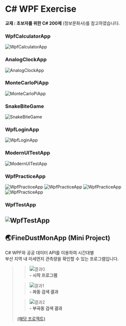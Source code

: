 # C# WPF Exercise

__교재 : 초보자를 위한 C# 200제__ (정보문화사)를 참고하였습니다.</br>

### WpfCalculatorApp
![WpfCalculatorApp](images/WpfCalculatorApp.JPG)
### AnalogClockApp
![AnalogClockApp](images/AnalogClockApp.JPG)
### MonteCarloPiApp
![MonteCarloPiApp](images/MonteCarloPiApp.JPG)
### SnakeBiteGame
![SnakeBiteGame](images/SnakeBiteGame.JPG)

### WpfLoginApp
![WpfLoginApp](images/WpfLoginApp.JPG)
### ModernUITestApp
![ModernUITestApp](images/ModernUITestApp.JPG)
### WpfPracticeApp
![WpfPracticeApp](images/WpfPracticeApp.JPG)
![WpfPracticeApp](images/WpfPracticeApp_1.JPG)
![WpfPracticeApp](images/WpfPracticeApp_2.JPG)
![WpfPracticeApp](images/WpfPracticeApp_3.JPG)
### WpfTestApp
![WpfTestApp](images/WpfTestApp.JPG)
------------------------
## 🌏FineDustMonApp (Mini Project)
C# WPF와 공공 데이터 API를 이용하여 시간대별</br>
부산 지역 내 미세먼지 관측량을 확인할 수 있는 프로그램입니다.</br>
>>![결과0](images/FineDustApp.JPG)  
>>__- 시작 프로그램__
>   
>         
>   
>>![결과1](images/FineDustApp_1.JPG)  
>>__- 좌동 검색 결과__
>   
>         
>   
>>![결과2](images/FineDustApp_2.JPG)  
>>__- 부곡동 검색 결과__
>   
>         
>   
>[(해당 프로젝트)](WpfAdvBank/FIneDustMonApp)
